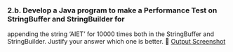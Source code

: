 ### 2.b. Develop a Java program to make a Performance Test on StringBuffer and StringBuilder for
appending the string ‘AIET’ for 10000 times both in the StringBuffer and StringBuilder. Justify
your answer which one is better.
🔗 [Output Screenshot](https://github.com/14SowmyaShetty23/Java-Assignment/blob/main/2bperformencetestingStringbufferandbuilder/p1.png)
